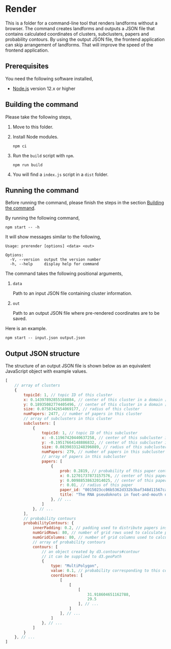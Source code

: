 # Render

This is a folder for a command-line tool that renders landforms without a browser.
The command creates landforms and outputs a JSON file that contains calculated coordinates of clusters, subclusters, papers and probability contours.
By using the output JSON file, the frontend application can skip arrangement of landforms.
That will improve the speed of the frontend application.

## Prerequisites

You need the following software installed,
- [Node.js](https://nodejs.org/en/) version 12.x or higher

## Building the command

Please take the following steps,

1. Move to this folder.

2. Install Node modules.

    ```
    npm ci
    ```

3. Run the `build` script with `npm`.

    ```
    npm run build
    ```

4. You will find a `index.js` script in a `dist` folder.

## Running the command

Before running the command, please finish the steps in the section [Building the command](#building-the-command).

By running the following command,

```
npm start -- -h
```

It will show messages similar to the following,

```
Usage: prerender [options] <data> <out>

Options:
  -V, --version  output the version number
  -h, --help     display help for command
```

The command takes the following positional arguments,

1. `data`

   Path to an input JSON file containing cluster information.

2. `out`

   Path to an output JSON file where pre-rendered coordinates are to be saved.


Here is an example.

```
npm start -- input.json output.json
```

## Output JSON structure

The structure of an output JSON file is shown below as an equivalent JavaScript object with example values.

```js
[
    // array of clusters
    {
        topicId: 1, // topic ID of this cluster
        x: 0.14397892855168884, // center of this cluster in a domain [-0.5, 0.5]
        y: 0.18935082774405496, // center of this cluster in a domain [-0.5, 0.5]
        size: 0.0758342654069177, // radius of this cluster
        numPapers: 2477, // number of papers in this cluster
        // array of subclusters in this cluster
        subclusters: [
            {
                topicId: 1, // topic ID of this subcluster
                x: -0.11967420440637258, // center of this subcluster in a domain [-0.5, 0.5]
                y: -0.19517664148886832, // center of this subcluster in a domain [-0.5, 0.5]
                size: 0.08390331248396089, // radius of this subcluster
                numPapers: 279, // number of papers in this subcluster
                // array of papers in this subcluster
                papers: [
                    {
                        prob: 0.2819, // probability of this paper contained in the subcluster (?)
                        x: 0.12701737873157576, // center of this paper
                        y: 0.00988538632014025, // center of this paper
                        r: 0.01, // radius of this paper
                        paper_id: "0015023cc06b5362d332b3baf348d11567ca2fbb", // SHA256 hash of this paper
                        title: "The RNA pseudoknots in foot-and-mouth disease virus are dispensable for genome replication but essential for the production of infectious virus. 2 3" // title of this paper
                    }, // ...
                ]
            }, // ...
        ],
        // probability contours
        probabilityContours: {
            innerPadding: 0.2, // padding used to distribute papers inside the subcluster
            numGridRows: 80, // number of grid rows used to calculate probability contours
            numGridColumns: 80, // number of grid columns used to calculate probability contours
            // array of probability contours
            contours: [
                // an object created by d3.contours#contour
                // it can be supplied to d3.geoPath
                {
                    type: "MultiPolygon",
                    value: 0.1, // probability corresponding to this contour
                    coordinates: [
                        [
                            [
                                [
                                    31.918604651162788,
                                    29.5
                                ], // ...
                            ]
                        ], // ...
                    ]
                }, // ...
            ]
        }
    }, // ...
]
```